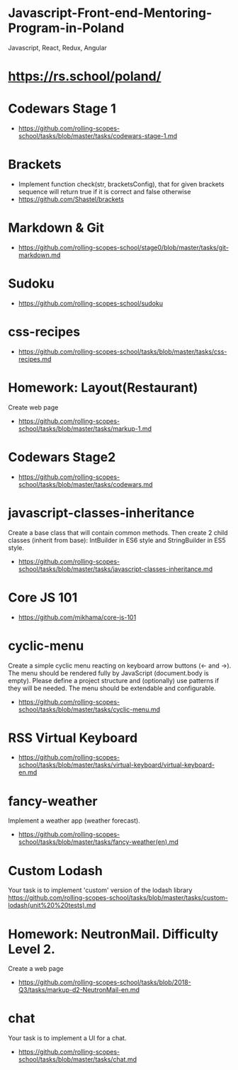 # Javascript-Front-end-Mentoring-Program-in-Poland
Javascript, React, Redux, Angular
# https://rs.school/poland/
# Codewars Stage 1
- https://github.com/rolling-scopes-school/tasks/blob/master/tasks/codewars-stage-1.md
# Brackets
- Implement function check(str, bracketsConfig), that for given brackets sequence will return true if it is correct and false otherwise
- https://github.com/Shastel/brackets
# Markdown & Git
- https://github.com/rolling-scopes-school/stage0/blob/master/tasks/git-markdown.md
# Sudoku
- https://github.com/rolling-scopes-school/sudoku
# css-recipes
- https://github.com/rolling-scopes-school/tasks/blob/master/tasks/css-recipes.md
# Homework: Layout(Restaurant)
Create web page
- https://github.com/rolling-scopes-school/tasks/blob/master/tasks/markup-1.md
# Codewars Stage2
- https://github.com/rolling-scopes-school/tasks/blob/master/tasks/codewars.md
# javascript-classes-inheritance
Create a base class that will contain common methods. Then create 2 child classes (inherit from base): IntBuilder in ES6 style and StringBuilder in ES5 style.
- https://github.com/rolling-scopes-school/tasks/blob/master/tasks/javascript-classes-inheritance.md
# Core JS 101
- https://github.com/mikhama/core-js-101
# cyclic-menu
Create a simple cyclic menu reacting on keyboard arrow buttons (← and →). The menu should be rendered fully by JavaScript (document.body is empty). Please define a project structure and (optionally) use patterns if they will be needed.
The menu should be extendable and configurable.
- https://github.com/rolling-scopes-school/tasks/blob/master/tasks/cyclic-menu.md
# RSS Virtual Keyboard
- https://github.com/rolling-scopes-school/tasks/blob/master/tasks/virtual-keyboard/virtual-keyboard-en.md
# fancy-weather
Implement a weather app (weather forecast).
- https://github.com/rolling-scopes-school/tasks/blob/master/tasks/fancy-weather(en).md
# Custom Lodash
Your task is to implement 'custom' version of the lodash library
https://github.com/rolling-scopes-school/tasks/blob/master/tasks/custom-lodash(unit%20%20tests).md
# Homework: NeutronMail. Difficulty Level 2.
Create a web page
- https://github.com/rolling-scopes-school/tasks/blob/2018-Q3/tasks/markup-d2-NeutronMail-en.md
# chat
Your task is to implement a UI for a chat.
- https://github.com/rolling-scopes-school/tasks/blob/master/tasks/chat.md
 
